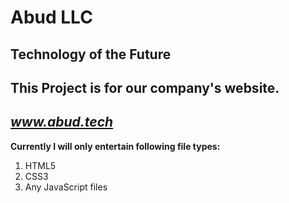 Abud LLC
===
**Technology of the Future**
---
This Project is for our company's website.
---
*www.abud.tech*
---
**Currently I will only entertain following file types:**
1. HTML5
2. CSS3
3. Any JavaScript files
